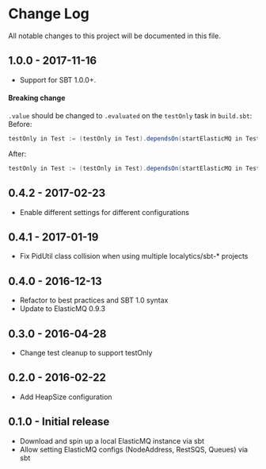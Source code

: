 Change Log
==========

All notable changes to this project will be documented in this file.

1.0.0 - 2017-11-16
------------------
- Support for SBT 1.0.0+.

#### Breaking change

`.value` should be changed to `.evaluated` on the `testOnly` task in `build.sbt`:
Before:
```scala
testOnly in Test := (testOnly in Test).dependsOn(startElasticMQ in Test).value
```
After:
```scala
testOnly in Test := (testOnly in Test).dependsOn(startElasticMQ in Test).evaluated
```

0.4.2 - 2017-02-23
---------------------
- Enable different settings for different configurations

0.4.1 - 2017-01-19
---------------------
- Fix PidUtil class collision when using multiple localytics/sbt-* projects

0.4.0 - 2016-12-13
---------------------
- Refactor to best practices and SBT 1.0 syntax
- Update to ElasticMQ 0.9.3

0.3.0 - 2016-04-28
---------------------
- Change test cleanup to support testOnly

0.2.0 - 2016-02-22
---------------------
* Add HeapSize configuration

0.1.0 - Initial release
---------------------
* Download and spin up a local ElasticMQ instance via sbt
* Allow setting ElasticMQ configs (NodeAddress, RestSQS, Queues) via sbt
